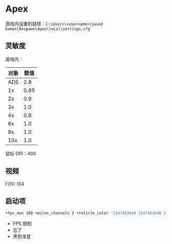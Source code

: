 # Apex

游戏内设置的路径：`C:\Users\<username>\Saved Games\Respawn\Apex\local\settings.cfg`

## 灵敏度

游戏内：

|对象|数值|
|-|-|
|ADS|2.8|
|1x|0.85|
|2x|0.9|
|3x|1.0|
|4x|0.8|
|6x|1.0|
|8x|1.0|
|10x|1.0|

鼠标 DPI：400

## 视频

FOV: 104

## 启动项

```sh
+fps_max 180 +miles_channels 2 +reticle_color "2147483648 2147483648 2147483648"
```

- FPS 限制
- 忘了
- 黑色准星
